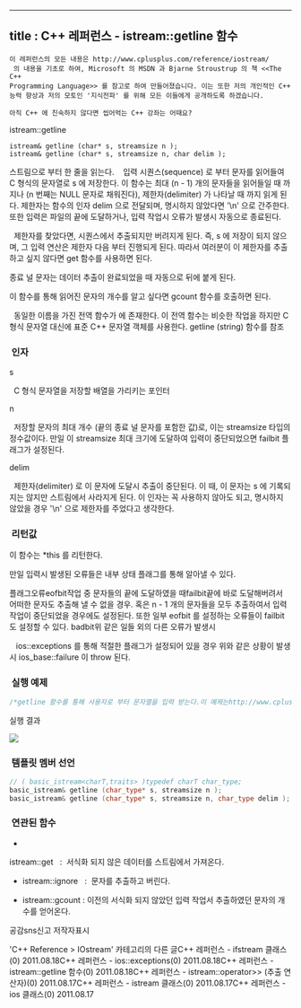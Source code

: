 ----------------
title : C++ 레퍼런스 - istream::getline 함수
--------------



```warning
이 레퍼런스의 모든 내용은 http://www.cplusplus.com/reference/iostream/
 의 내용을 기초로 하여, Microsoft 의 MSDN 과 Bjarne Stroustrup 의 책 <<The C++ 
Programming Language>> 를 참고로 하여 만들어졌습니다. 이는 또한 저의 개인적인 C++ 능력 향상과 저의 모토인 '지식전파' 를 위해 모든 이들에게 공개하도록 하겠습니다.
```

```info
아직 C++ 에 친숙하지 않다면 씹어먹는 C++ 강좌는 어때요?
```


istream::getline




```info
istream& getline (char* s, streamsize n );
istream& getline (char* s, streamsize n, char delim );
```

스트림으로 부터 한 줄을 읽는다.
  
입력 시퀀스(sequence) 로 부터 문자를 읽어들여 C 형식의 문자열로 s 에 저장한다. 
이 함수는 최대 (n - 1) 개의 문자들을 읽어들일 때 까지나 (n 번째는 NULL 문자로 채워진다), 제한자(delimiter) 가 나타날 때 까지 읽게 된다. 제한자는 함수의 인자 delim 으로 전달되며, 명시하지 않았다면 '\n' 으로 간주한다. 또한 입력은 파일의 끝에 도달하거나, 입력 작업시 오류가 발생시 자동으로 종료된다. 

  제한자를 찾았다면, 시퀀스에서 추출되지만 버려지게 된다. 즉, s 에 저장이 되지 않으며, 그 입력 연산은 제한자 다음 부터 진행되게 된다. 따라서 여러분이 이 제한자를 추출하고 싶지 않다면 get 함수를 사용하면 된다. 

종료 널 문자는 데이터 추출이 완료되었을 때 자동으로 뒤에 붙게 된다.

이 함수를 통해 읽어진 문자의 개수를 알고 싶다면 gcount 함수를 호출하면 된다.

  동일한 이름을 가진 전역 함수가 <string> 에 존재한다. 이 전역 함수는 비슷한 작업을 하지만 C 형식 문자열 대신에 표준 C++ 문자열 객체를 사용한다. getline (string) 함수를 참조



###  인자




s

  C 형식 문자열을 저장할 배열을 가리키는 포인터

n

  저장할 문자의 최대 개수 (끝의 종료 널 문자를 포함한 값)로, 이는 streamsize 타입의 정수값이다. 만일 이 streamsize 최대 크기에 도달하여 입력이 중단되었으면 failbit 플래그가 설정된다. 

delim

  제한자(delimiter) 로 이 문자에 도달시 추출이 중단된다. 이 때, 이 문자는 s 에 기록되지는 않지만 스트림에서 사라지게 된다. 이 인자는 꼭 사용하지 않아도 되고, 명시하지 않았을 경우 '\n' 으로 제한자를 주었다고 생각한다. 



###  리턴값




이 함수는 *this 를 리턴한다. 


만일 입력시 발생된 오류들은 내부 상태 플래그를 통해 알아낼 수 있다.

플래그오류eofbit작업 중 문자들의 끝에 도달하였을 때failbit끝에 바로 도달해버려서 어떠한 문자도 추출해 낼 수 없을 경우. 혹은 n - 1 개의 문자들을 모두 추출하여서 입력 작업이 중단되었을 경우에도 설정된다. 또한 일부 eofbit 를 설정하는 오류들이 failbit 도 설정할 수 있다.
badbit위 같은 일들 외의 다른 오류가 발생시

  
ios::exceptions 를 통해 적절한 플래그가 설정되어 있을 경우 위와 같은 상황이 발생시 ios_base::failure 이 throw 된다. 



###  실행 예제


```cpp
/*getline 함수를 통해 사용자로 부터 문자열을 입력 받는다.이 예제는http://www.cplusplus.com/reference/iostream/istream/getline에서 가져왔습니다.*/#include <iostream>using namespace std;int main () {    char name[256], title[256];    cout << "Enter your name: ";    cin.getline (name,256);    cout << "Enter your favourite movie: ";    cin.getline (title,256);    cout << name << "'s favourite movie is " << title;    return 0;}
```


실행 결과

![](http://img1.daumcdn.net/thumb/R1920x0/?fname=http%3A%2F%2Fcfile24.uf.tistory.com%2Fimage%2F171C67424E4BDFE4051BA6)





###  템플릿 멤버 선언




```cpp
// ( basic_istream<charT,traits> )typedef charT char_type;
basic_istream& getline (char_type* s, streamsize n );
basic_istream& getline (char_type* s, streamsize n, char_type delim );
```




###  연관된 함수


* 
istream::get
  :  서식화 되지 않은 데이터를 스트림에서 가져온다. 



* istream::ignore
  :  문자를 추출하고 버린다. 

* istream::gcount
 : 이전의 서식화 되지 않았던 입력 작업서 추출하였던 문자의 개수를 얻어온다.





공감sns신고
저작자표시

'C++ Reference > IOstream' 카테고리의 다른 글C++ 레퍼런스 - ifstream 클래스(0)
2011.08.18C++ 레퍼런스 - ios::exceptions(0)
2011.08.18C++ 레퍼런스 - istream::getline 함수(0)
2011.08.18C++ 레퍼런스 - istream::operator>> (추출 연산자)(0)
2011.08.17C++ 레퍼런스 - istream 클래스(0)
2011.08.17C++ 레퍼런스 - ios 클래스(0)
2011.08.17

